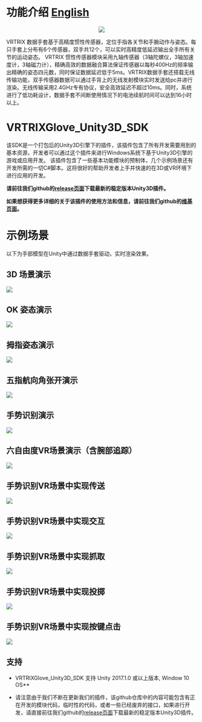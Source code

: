 # 功能介绍 [English][english]

<p align="center">
  <img src="https://github.com/VRTRIX/VRTRIXGlove_Unity3D_SDK/blob/master/docs/img/digital_glove.png"/>
</p>

VRTRIX 数据手套基于高精度惯性传感器，定位手指各关节和手腕动作与姿态。每只手套上分布有6个传感器，双手共12个，可以实时高精度低延迟输出全手所有关节的运动姿态。
VRTRIX 惯性传感器模块采用九轴传感器（3轴陀螺仪，3轴加速度计，3轴磁力计），精确高效的数据融合算法保证传感器以每秒400Hz的频率输出精确的姿态四元数，同时保证数据延迟低于5ms。VRTRIX数据手套还搭载无线传输功能，双手传感器数据可以通过手背上的无线发射模块实时发送给pc并进行渲染。无线传输采用2.4GHz专有协议，安全高效延迟不超过10ms。同时，系统进行了低功耗设计，数据手套不间断使用情况下的电池续航时间可以达到16小时以上。

# VRTRIXGlove_Unity3D_SDK

 该SDK是一个打包后的Unity3D引擎下的插件，该插件包含了所有开发需要用到的基本资源，开发者可以通过这个插件来进行Windows系统下基于Unity3D引擎的游戏或应用开发。
 该插件包含了一些基本功能模块的预制体，几个示例场景还有开发所需的一切C#脚本。这将很好的帮助开发者上手并快速的在3D或VR环境下进行应用的开发。

**请前往我们github的[release页面][devsite]下载最新的稳定版本Unity3D插件。**

**如果想获得更多详细的关于该插件的使用方法和信息，请前往我们github的[维基页面][wiki]。**

# 示例场景
以下为手部模型在Unity中通过数据手套驱动，实时渲染效果。

## 3D 场景演示
![](https://github.com/VRTRIX/VRTRIXGlove_Unity3D_SDK/blob/master/docs/img/pair_hand.gif?raw=true)

## OK 姿态演示
![](https://github.com/VRTRIX/VRTRIXGlove_Unity3D_SDK/blob/master/docs/img/ok_pose.gif)

## 拇指姿态演示
![](https://github.com/VRTRIX/VRTRIXGlove_Unity3D_SDK/blob/master/docs/img/thumb_pose.gif)

## 五指航向角张开演示
![](https://github.com/VRTRIX/VRTRIXGlove_Unity3D_SDK/blob/master/docs/img/yaw_open.gif)

## 手势识别演示
![](https://github.com/VRTRIX/VRTRIXGlove_Unity3D_SDK/blob/master/docs/img/gesture_recognition.gif)

## 六自由度VR场景演示（含腕部追踪）
![](https://github.com/VRTRIX/VRTRIXGlove_Unity3D_SDK/blob/master/docs/img/vr_hand.gif?raw=true)

## 手势识别VR场景中实现传送
![](https://github.com/VRTRIX/VRTRIXGlove_Unity3D_SDK/blob/master/docs/img/teleport.gif?raw=true)

## 手势识别VR场景中实现交互
![](https://github.com/VRTRIX/VRTRIXGlove_Unity3D_SDK/blob/master/docs/img/interactable.gif?raw=true)

## 手势识别VR场景中实现抓取
![](https://github.com/VRTRIX/VRTRIXGlove_Unity3D_SDK/blob/master/docs/img/grab1.gif?raw=true)

## 手势识别VR场景中实现投掷
![](https://github.com/VRTRIX/VRTRIXGlove_Unity3D_SDK/blob/master/docs/img/throw.gif?raw=true)

## 手势识别VR场景中实现按键点击
![](https://github.com/VRTRIX/VRTRIXGlove_Unity3D_SDK/blob/master/docs/img/button.gif?raw=true)

## 支持

- VRTRIXGlove_Unity3D_SDK 支持 Unity 2017.1.0 或以上版本, Window 10 OS**

- 请注意由于我们不断在更新我们的插件，该github仓库中的内容可能包含有正在开发的模块代码，临时性的代码，或者一些已经废弃的接口，如果进行开发，请直接前往我们github的[release页面][devsite]下载最新的稳定版本Unity3D插件。

[devsite]: https://github.com/VRTRIX/VRTRIXGlove_Unity3D_SDK/releases "VRTRIX Glove Unity Plugin Release site"
[wiki]: https://github.com/VRTRIX/VRTRIXGlove_Unity3D_SDK/wiki "VRTRIX Glove Unity Plugin Wiki"
[english]: https://github.com/VRTRIX/VRTRIXGlove_Unity3D_SDK/blob/master/README.md "english"
